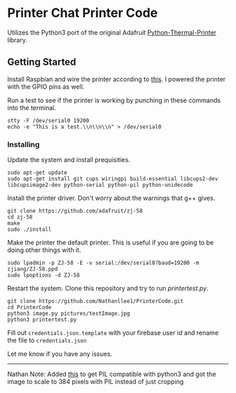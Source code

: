# Printer Chat Printer Code

Utilizes the Python3 port of the original Adafruit [Python-Thermal-Printer](https://github.com/adafruit/Python-Thermal-Printer) library.

## Getting Started

Install Raspbian and wire the printer according to [this](https://learn.adafruit.com/networked-thermal-printer-using-cups-and-raspberry-pi/connect-and-configure-printer). I powered the printer with the GPIO pins as well.

Run a test to see if the printer is working by punching in these commands into the terminal.

```
stty -F /dev/serial0 19200
echo -e "This is a test.\\n\\n\\n" > /dev/serial0
```

### Installing

Update the system and install prequisities.

```
sudo apt-get update
sudo apt-get install git cups wiringpi build-essential libcups2-dev libcupsimage2-dev python-serial python-pil python-unidecode
```

Install the printer driver. Don't worry about the warnings that g++ gives.

```
git clone https://github.com/adafruit/zj-58
cd zj-58
make
sudo ./install
```

Make the printer the default printer. This is useful if you are going to be doing other things with it.

```
sudo lpadmin -p ZJ-58 -E -v serial:/dev/serial0?baud=19200 -m zjiang/ZJ-58.ppd
sudo lpoptions -d ZJ-58
```

Restart the system. Clone this repository and try to run *printertest.py*.

```
git clone https://github.com/Nathanllee1/PrinterCode.git
cd PrinterCode
python3 image.py pictures/testImage.jpg
python3 printertest.py
```

Fill out ```credentials.json.template``` with your firebase user id and rename the file to ```credentials.json```

Let me know if you have any issues.

-------------------------------------------------

Nathan Note: Added [this](https://github.com/adafruit/Python-Thermal-Printer/pull/39) to get PIL compatible with python3 and got the image to scale to 384 pixels with PIL instead of just cropping
